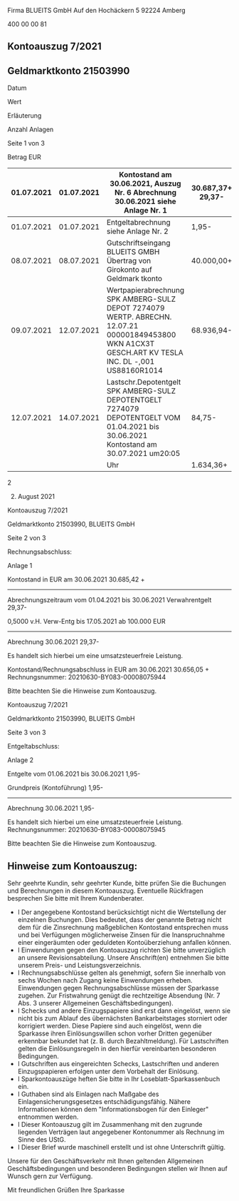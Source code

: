 <!-- image -->

Firma BLUEITS GmbH Auf den Hochäckern 5 92224 Amberg

400 00 00  81

## Kontoauszug 7/2021

## Geldmarktkonto 21503990

Datum

Wert

Erläuterung

Anzahl Anlagen

Seite 1 von 3

Betrag EUR

| 01.07.2021   | 01.07.2021   | Kontostand am 30.06.2021, Auszug Nr. 6 Abrechnung 30.06.2021 siehe Anlage Nr. 1                                                                      | 30.687,37+ 29,37-   |
|--------------|--------------|------------------------------------------------------------------------------------------------------------------------------------------------------|---------------------|
| 01.07.2021   | 01.07.2021   | Entgeltabrechnung siehe Anlage Nr. 2                                                                                                                 | 1,95-               |
| 08.07.2021   | 08.07.2021   | Gutschriftseingang BLUEITS GMBH Übertrag von Girokonto auf Geldmark tkonto                                                                           | 40.000,00+          |
| 09.07.2021   | 12.07.2021   | Wertpapierabrechnung SPK AMBERG-SULZ DEPOT 7274079 WERTP. ABRECHN. 12.07.21 000001849453800 WKN A1CX3T GESCH.ART KV TESLA INC. DL -,001 US88160R1014 | 68.936,94-          |
| 12.07.2021   | 14.07.2021   | Lastschr.Depotentgelt SPK AMBERG-SULZ DEPOTENTGELT 7274079 DEPOTENTGELT VOM 01.04.2021 bis 30.06.2021 Kontostand am 30.07.2021 um20:05               | 84,75-              |
|              |              | Uhr                                                                                                                                                  | 1.634,36+           |

2

2. August 2021

<!-- image -->

Kontoauszug 7/2021

Geldmarktkonto 21503990,   BLUEITS GmbH

Seite 2 von 3

Rechnungsabschluss:

Anlage     1

Kontostand in EUR am 30.06.2021                                30.685,42 +

--------------

Abrechnungszeitraum vom 01.04.2021 bis 30.06.2021 Verwahrentgelt                                                      29,37-

0,5000 v.H. Verw-Entg  bis 17.05.2021 ab      100.000 EUR

--------------

Abrechnung 30.06.2021                                               29,37-

Es handelt sich hierbei um eine umsatzsteuerfreie Leistung.

Kontostand/Rechnungsabschluss in EUR am 30.06.2021             30.656,05 + Rechnungsnummer: 20210630-BY083-00008075944

Bitte beachten Sie die Hinweise zum Kontoauszug.

<!-- image -->

Kontoauszug 7/2021

Geldmarktkonto 21503990,   BLUEITS GmbH

Seite 3 von 3

Entgeltabschluss:

Anlage     2

Entgelte vom 01.06.2021 bis 30.06.2021                               1,95-

Grundpreis (Kontoführung)                              1,95-

--------------

Abrechnung 30.06.2021                                                1,95-

Es handelt sich hierbei um eine umsatzsteuerfreie Leistung. Rechnungsnummer: 20210630-BY083-00008075945

Bitte beachten Sie die Hinweise zum Kontoauszug.

## Hinweise zum Kontoauszug:

Sehr geehrte Kundin, sehr geehrter Kunde, bitte prüfen Sie die Buchungen und Berechnungen in diesem Kontoauszug. Eventuelle Rückfragen besprechen Sie bitte mit Ihrem Kundenberater.

- l Der angegebene Kontostand berücksichtigt nicht die Wertstellung der einzelnen Buchungen. Dies bedeutet, dass der genannte Betrag nicht dem für die Zinsrechnung maßgeblichen Kontostand entsprechen muss und bei Verfügungen möglicherweise Zinsen für die Inanspruchnahme einer eingeräumten oder geduldeten Kontoüberziehung anfallen können.
- l Einwendungen gegen den Kontoauszug richten Sie bitte unverzüglich an unsere Revisionsabteilung. Unsere Anschrift(en) entnehmen Sie bitte unserem Preis- und Leistungsverzeichnis.
- l Rechnungsabschlüsse gelten als genehmigt, sofern Sie innerhalb von sechs Wochen nach Zugang keine Einwendungen erheben. Einwendungen gegen Rechnungsabschlüsse müssen der Sparkasse zugehen. Zur Fristwahrung genügt die rechtzeitige Absendung (Nr. 7 Abs. 3 unserer Allgemeinen Geschäftsbedingungen).
- l Schecks und andere Einzugspapiere sind erst dann eingelöst, wenn sie nicht bis zum Ablauf des übernächsten Bankarbeitstages storniert oder korrigiert werden. Diese Papiere sind auch eingelöst, wenn die Sparkasse ihren Einlösungswillen schon vorher Dritten gegenüber erkennbar bekundet hat (z. B. durch Bezahltmeldung). Für Lastschriften gelten die Einlösungsregeln in den hierfür vereinbarten besonderen Bedingungen.
- l Gutschriften aus eingereichten Schecks, Lastschriften und anderen Einzugspapieren erfolgen unter dem Vorbehalt der Einlösung.
- l Sparkontoauszüge heften Sie bitte in Ihr Loseblatt-Sparkassenbuch ein.
- l Guthaben sind als Einlagen nach Maßgabe des Einlagensicherungsgesetzes entschädigungsfähig. Nähere Informationen können dem "Informationsbogen für den Einleger" entnommen werden.
- l Dieser Kontoauszug gilt im Zusammenhang mit den zugrunde liegenden Verträgen laut angegebener Kontonummer als Rechnung im Sinne des UStG.
- l Dieser Brief wurde maschinell erstellt und ist ohne Unterschrift gültig.

Unsere für den Geschäftsverkehr mit Ihnen geltenden Allgemeinen Geschäftsbedingungen und besonderen Bedingungen stellen wir Ihnen auf Wunsch gern zur Verfügung.

Mit freundlichen Grüßen Ihre Sparkasse